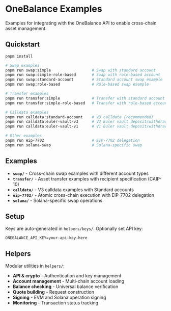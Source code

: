 # OneBalance Examples

Examples for integrating with the OneBalance API to enable cross-chain asset management.

## Quickstart

```bash
pnpm install

# Swap examples
pnpm run swap:simple                  # Swap with standard account
pnpm run swap:simple-role-based       # Swap with role-based account
pnpm run swap:standard-account        # Standard account swap example
pnpm run swap:role-based              # Role-based swap example

# Transfer examples
pnpm run transfer:simple              # Transfer with standard account
pnpm run transfer:simple-role-based   # Transfer with role-based account

# Calldata examples
pnpm run calldata:standard-account    # V3 calldata (recommended)
pnpm run calldata:euler-vault-v3      # V3 Euler vault deposit/withdraw
pnpm run calldata:euler-vault-v1      # V1 Euler vault deposit/withdraw

# Other examples
pnpm run eip-7702                     # EIP-7702 delegation
pnpm run solana-swap                  # Solana-specific swap
```

## Examples

- **`swap/`** - Cross-chain swap examples with different account types
- **`transfer/`** - Asset transfer examples with recipient specification (CAIP-10)
- **`calldata/`** - V3 calldata examples with Standard accounts
- **`eip-7702/`** - Atomic cross-chain execution with EIP-7702 delegation
- **`solana/`** - Solana-specific swap operations

## Setup

Keys are auto-generated in `helpers/keys/`. Optionally set API key:

```env
ONEBALANCE_API_KEY=your-api-key-here
```

## Helpers

Modular utilities in `helpers/`:
- **API & crypto** - Authentication and key management
- **Account management** - Multi-chain account loading
- **Balance checking** - Universal balance verification
- **Quote building** - Request construction
- **Signing** - EVM and Solana operation signing
- **Monitoring** - Transaction status tracking
